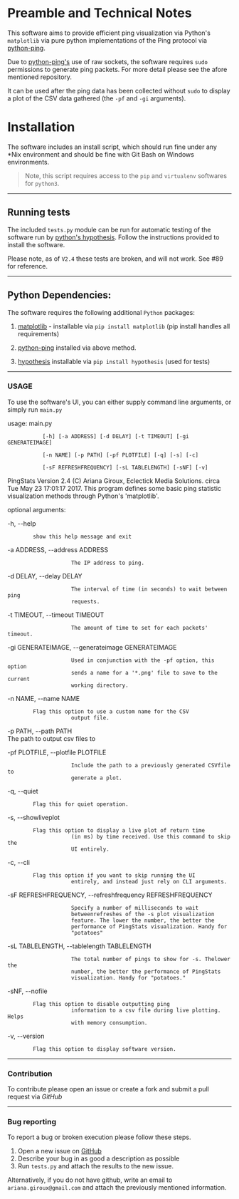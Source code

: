 # Preamble and Technical Notes

This software aims to provide efficient ping visualization via Python's `matplotlib` via pure python implementations of the Ping protocol via [python-ping](https://github.com/l4m3rx/python-ping).

Due to [python-ping's](https://github.com/l4m3rx/python-ping) use of raw sockets, the software requires `sudo` permissions to generate ping packets. For more detail please see the afore mentioned repository.

It can be used after the ping data has been collected without `sudo` to display a plot of the CSV data gathered (the `-pf` and `-gi` arguments).

# Installation

The software includes an install script, which should run fine under any \*Nix environment and should be fine with Git Bash on Windows environments.

> Note, this script requires access to the `pip` and `virtualenv` softwares for `python3`.

---

## Running tests

The included `tests.py` module can be run for automatic testing of the
software run by [python's hypothesis](https://github.com/HypothesisWorks/hypothesis-python). Follow the instructions provided to install the software.

Please note, as of `V2.4` these tests are broken, and will not work. See #89 for reference.

--- 

## Python Dependencies:

The software requires the following additional `Python` packages:

1. [matplotlib](http://matplotlib.org/) - installable via `pip install matplotlib` (pip install handles all requirements)

2. [python-ping](https://github.com/l4m3rx/python-ping) installed via above method.

3. [hypothesis](https://github.com/HypothesisWorks/hypothesis-python) installable via `pip install hypothesis` (used for tests)


---

### USAGE

To use the software's UI, you can either supply command line arguments, or simply run `main.py`

usage: main.py 

		       [-h] [-a ADDRESS] [-d DELAY] [-t TIMEOUT] [-gi GENERATEIMAGE]
	
		       [-n NAME] [-p PATH] [-pf PLOTFILE] [-q] [-s] [-c]
	
		       [-sF REFRESHFREQUENCY] [-sL TABLELENGTH] [-sNF] [-v]

PingStats Version 2.4 (C) Ariana Giroux, Eclectick Media Solutions. circa Tue
May 23 17:01:17 2017. This program defines some basic ping statistic
visualization methods through Python's 'matplotlib'.

optional arguments:

  -h, --help            
  
  			show this help message and exit
  
  -a ADDRESS, --address ADDRESS
  
                        The IP address to ping.
			
  -d DELAY, --delay DELAY
  
                        The interval of time (in seconds) to wait between ping
                        requests.
			
  -t TIMEOUT, --timeout TIMEOUT
  
                        The amount of time to set for each packets' timeout.
			
  -gi GENERATEIMAGE, --generateimage GENERATEIMAGE
  
                        Used in conjunction with the -pf option, this option
                        sends a name for a '*.png' file to save to the current
                        working directory.
			
  -n NAME, --name NAME  
  
  			Flag this option to use a custom name for the CSV
                        output file.
			
  -p PATH, --path PATH  
  			The path to output csv files to
			
  -pf PLOTFILE, --plotfile PLOTFILE
  
                        Include the path to a previously generated CSVfile to
                        generate a plot.
			
  -q, --quiet           
  
  			Flag this for quiet operation.
  -s, --showliveplot    
  
  			Flag this option to display a live plot of return time
                        (in ms) by time received. Use this command to skip the
                        UI entirely.
			
  -c, --cli             
  
  			Flag this option if you want to skip running the UI
                        entirely, and instead just rely on CLI arguments.
			
  -sF REFRESHFREQUENCY, --refreshfrequency REFRESHFREQUENCY
  
                        Specify a number of milliseconds to wait
                        betweenrefreshes of the -s plot visualization
                        feature. The lower the number, the better the
                        performance of PingStats visualization. Handy for
                        "potatoes"
			
  -sL TABLELENGTH, --tablelength TABLELENGTH
  
                        The total number of pings to show for -s. Thelower the
                        number, the better the performance of PingStats
                        visualization. Handy for "potatoes."
			
  -sNF, --nofile        
  
  			Flag this option to disable outputting ping
                        information to a csv file during live plotting. Helps
                        with memory consumption.
			
  -v, --version         
  			
			Flag this option to display software version.

---

### Contribution

To contribute please open an issue or create a fork and submit a pull request via *GitHub*

---

### Bug reporting

To report a bug or broken execution please follow these steps.

1. Open a new issue on
   [GitHub](https://github.com/EclectickMedia/PingStats/issues)
2. Describe your bug in as good a description as possible
3. Run `tests.py` and attach the results to the new issue.

Alternatively, if you do not have github, write an email to
`ariana.giroux@gmail.com` and attach the previously mentioned
information.
